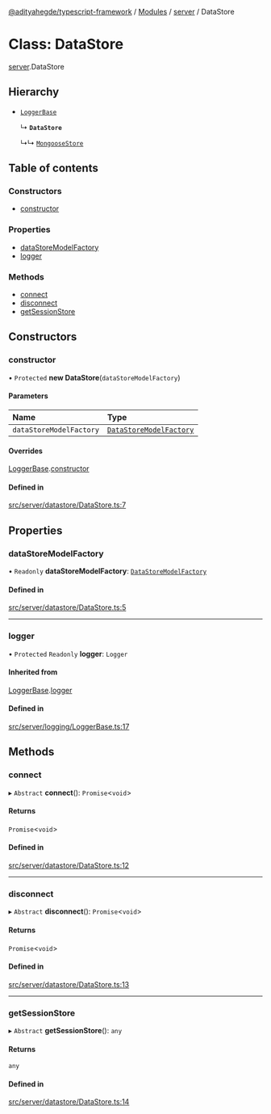 [@adityahegde/typescript-framework](../README.md) / [Modules](../modules.md) / [server](../modules/server.md) / DataStore

# Class: DataStore

[server](../modules/server.md).DataStore

## Hierarchy

- [`LoggerBase`](server.LoggerBase.md)

  ↳ **`DataStore`**

  ↳↳ [`MongooseStore`](server_datastore_mongoose.MongooseStore.md)

## Table of contents

### Constructors

- [constructor](server.DataStore.md#constructor)

### Properties

- [dataStoreModelFactory](server.DataStore.md#datastoremodelfactory)
- [logger](server.DataStore.md#logger)

### Methods

- [connect](server.DataStore.md#connect)
- [disconnect](server.DataStore.md#disconnect)
- [getSessionStore](server.DataStore.md#getsessionstore)

## Constructors

### constructor

• `Protected` **new DataStore**(`dataStoreModelFactory`)

#### Parameters

| Name | Type |
| :------ | :------ |
| `dataStoreModelFactory` | [`DataStoreModelFactory`](server.DataStoreModelFactory.md) |

#### Overrides

[LoggerBase](server.LoggerBase.md).[constructor](server.LoggerBase.md#constructor)

#### Defined in

[src/server/datastore/DataStore.ts:7](https://github.com/AdityaHegde/typescript-framework/blob/8035b74/src/server/datastore/DataStore.ts#L7)

## Properties

### dataStoreModelFactory

• `Readonly` **dataStoreModelFactory**: [`DataStoreModelFactory`](server.DataStoreModelFactory.md)

#### Defined in

[src/server/datastore/DataStore.ts:5](https://github.com/AdityaHegde/typescript-framework/blob/8035b74/src/server/datastore/DataStore.ts#L5)

___

### logger

• `Protected` `Readonly` **logger**: `Logger`

#### Inherited from

[LoggerBase](server.LoggerBase.md).[logger](server.LoggerBase.md#logger)

#### Defined in

[src/server/logging/LoggerBase.ts:17](https://github.com/AdityaHegde/typescript-framework/blob/8035b74/src/server/logging/LoggerBase.ts#L17)

## Methods

### connect

▸ `Abstract` **connect**(): `Promise`<`void`\>

#### Returns

`Promise`<`void`\>

#### Defined in

[src/server/datastore/DataStore.ts:12](https://github.com/AdityaHegde/typescript-framework/blob/8035b74/src/server/datastore/DataStore.ts#L12)

___

### disconnect

▸ `Abstract` **disconnect**(): `Promise`<`void`\>

#### Returns

`Promise`<`void`\>

#### Defined in

[src/server/datastore/DataStore.ts:13](https://github.com/AdityaHegde/typescript-framework/blob/8035b74/src/server/datastore/DataStore.ts#L13)

___

### getSessionStore

▸ `Abstract` **getSessionStore**(): `any`

#### Returns

`any`

#### Defined in

[src/server/datastore/DataStore.ts:14](https://github.com/AdityaHegde/typescript-framework/blob/8035b74/src/server/datastore/DataStore.ts#L14)
